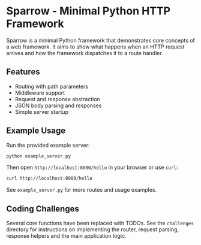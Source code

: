 # Sparrow - Minimal Python HTTP Framework

Sparrow is a minimal Python framework that demonstrates core concepts of a web framework.
It aims to show what happens when an HTTP request arrives and how the framework dispatches it to a route handler.

## Features

- Routing with path parameters
- Middleware support
- Request and response abstraction
- JSON body parsing and responses
- Simple server startup

## Example Usage

Run the provided example server:

```bash
python example_server.py
```

Then open `http://localhost:8080/hello` in your browser or use `curl`:

```bash
curl http://localhost:8080/hello
```

See `example_server.py` for more routes and usage examples.

## Coding Challenges

Several core functions have been replaced with TODOs. See the `challenges` directory for instructions on implementing the router, request parsing, response helpers and the main application logic.
